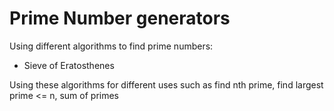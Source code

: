 # Prime Number generators
Using different algorithms to find prime numbers:
- Sieve of Eratosthenes

Using these algorithms for different uses such as find nth prime, find largest prime <= n, sum of primes
